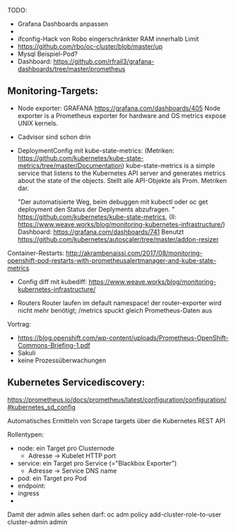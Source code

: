 TODO:

* Grafana Dashboards anpassen
*
* ifconfig-Hack von Robo
eingerschränkter RAM innerhalb Limit
* https://github.com/rbo/oc-cluster/blob/master/up
* Mysql Beispiel-Pod?
*  Dashboard: https://github.com/rfrail3/grafana-dashboards/tree/master/prometheus






## Monitoring-Targets:
* Node exporter: GRAFANA https://grafana.com/dashboards/405
  Node exporter is a Prometheus exporter for hardware and OS metrics expose UNIX kernels.

* Cadvisor sind schon drin

* DeploymentConfig mit kube-state-metrics: (Metriken: https://github.com/kubernetes/kube-state-metrics/tree/master/Documentation)
  kube-state-metrics is a simple service that listens to the Kubernetes API server and generates metrics about the state of the objects.
  Stellt alle API-Objekte als Prom. Metriken dar.

  "Der automatisierte Weg, beim debuggen mit kubectl oder oc get deployment den Status der Deplyments abzufragen. "
 https://github.com/kubernetes/kube-state-metrics, (II: https://www.weave.works/blog/monitoring-kubernetes-infrastructure/) Dashboard: https://grafana.com/dashboards/741
  Benutzt https://github.com/kubernetes/autoscaler/tree/master/addon-resizer

Container-Restarts: http://akrambenaissi.com/2017/08/monitoring-openshift-pod-restarts-with-prometheusalertmanager-and-kube-state-metrics

* Config diff mit kubediff: https://www.weave.works/blog/monitoring-kubernetes-infrastructure/

* Routers
Router laufen im default namespace!
der router-exporter wird nicht mehr benötigt; /metrics spuckt gleich Prometheus-Daten aus




Vortrag:
  * https://blog.openshift.com/wp-content/uploads/Prometheus-OpenShift-Commons-Briefing-1.pdf
  * Sakuli
  * keine Prozessüberwachungen


## Kubernetes Servicediscovery:

https://prometheus.io/docs/prometheus/latest/configuration/configuration/#kubernetes_sd_config

Automatisches Ermitteln von Scrape targets über die Kubernetes REST API

Rollentypen:
  * node: ein Target pro Clusternode
    * Adresse -> Kubelet HTTP port
  * service: ein Target pro Service (="Blackbox Exporter")
    * Adresse -> Service DNS name
  * pod: ein Target pro Pod
  * endpoint:
  * ingress
  *


Damit der admin alles sehen darf:
oc adm policy add-cluster-role-to-user cluster-admin admin
